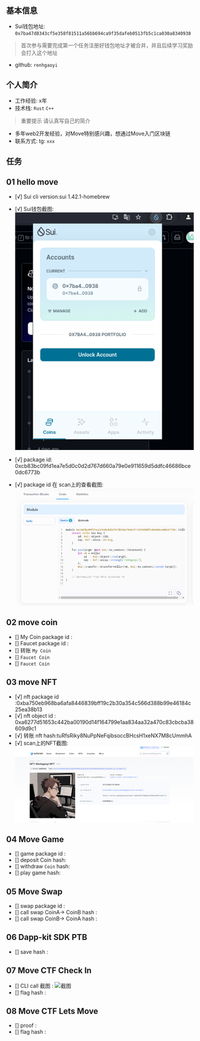 ## 基本信息
- Sui钱包地址: `0x7ba47d8343cf5e358f81511a56bb694ca9f35dafeb0513fb5c1ca030a8340938`
> 首次参与需要完成第一个任务注册好钱包地址才被合并，并且后续学习奖励会打入这个地址
- github: `renhgaoyi`

## 个人简介
- 工作经验: x年
- 技术栈: `Rust` `C++`
> 重要提示 请认真写自己的简介
- 多年web2开发经验，对Move特别感兴趣，想通过Move入门区块链
- 联系方式: tg: `xxx` 

## 任务

##   01 hello move  
- [√] Sui cli version:sui 1.42.1-homebrew

- [√] Sui钱包截图: ![Sui钱包截图](./images/wallet.png)
- [√] package id: 0xcb83bc09fd1ea7e5d0c0d2d767d660a79e0e911659d5ddfc46686bce0dc6773b
- [√] package id 在 scan上的查看截图:![Scan截图](./images/package.png)

##   02 move coin
- [] My Coin package id :
- [] Faucet package id :
- [] 转账 `My Coin` 
- [] `Faucet Coin` 
- [] `Faucet Coin` 

##   03 move NFT
- [√] nft package id :0xba750eb968ba6afa8446839bff19c2b30a354c566d388b99e46184c25ea38b13
- [√] nft object id : 0xa6277d51653c442ba00190d14f164799e1aa834aa32a470c83cbcba38609d9c1
- [√] 转账 nft  hash:tuRfsRiky8NuPpNeFqibsoccBHcsH1xeNX7M8cUmmhA
- [√] scan上的NFT截图:![Scan截图](./images/NFT.png)

##   04 Move Game
- [] game package id :
- [] deposit Coin hash:
- [] withdraw `Coin` hash:
- [] play game hash:

##   05 Move Swap
- [] swap package id :
- [] call swap CoinA-> CoinB  hash :
- [] call swap CoinB-> CoinA  hash :

##   06 Dapp-kit SDK PTB
- [] save hash :

##   07 Move CTF Check In
- [] CLI call 截图 : ![截图](./images/你的图片地址)
- [] flag hash :

##   08 Move CTF Lets Move
- [] proof : 
- [] flag hash :

